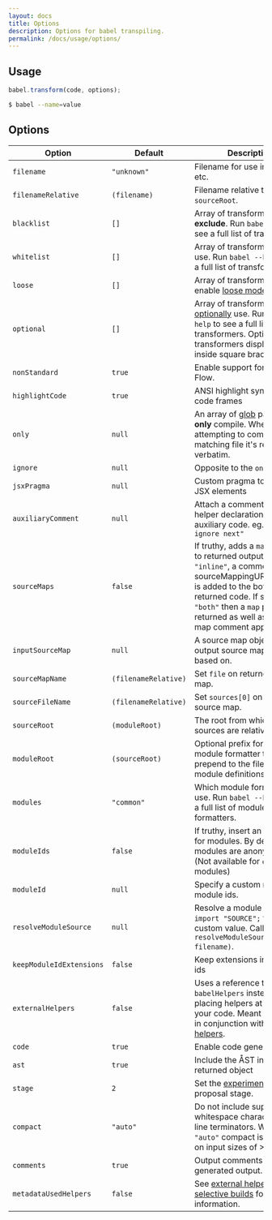 ```yaml
---
layout: docs
title: Options
description: Options for babel transpiling.
permalink: /docs/usage/options/
---
```


## Usage

```js
babel.transform(code, options);
```

```sh
$ babel --name=value
```

## Options

| Option                   | Default              | Description                     |
| ------------------------ | -------------------- | ------------------------------- |
| `filename`               | `"unknown"`          | Filename for use in errors etc. |
| `filenameRelative`       | `(filename)`         | Filename relative to `sourceRoot`. |
| `blacklist`              | `[]`                 | Array of transformers to **exclude**. Run `babel --help` to see a full list of transformers. |
| `whitelist`              | `[]`                 | Array of transformers to **only** use. Run `babel --help` to see a full list of transformers. |
| `loose`                  | `[]`                 | Array of transformers to enable [loose mode](/docs/usage/loose) on. |
| `optional`               | `[]`                 | Array of transformers to [optionally](/docs/usage/transformers#optional) use. Run `babel --help` to see a full list of transformers. Optional transformers displayed inside square brackets. |
| `nonStandard`            | `true`               | Enable support for JSX and Flow. |
| `highlightCode`          | `true`               | ANSI highlight syntax error code frames |
| `only`                   | `null`               | An array of [glob](https://github.com/isaacs/minimatch) paths to **only** compile. When attempting to compile a non-matching file it's returned verbatim. |
| `ignore`                 | `null`               | Opposite to the `only` option. |
| `jsxPragma`              | `null`               | Custom pragma to use for JSX elements |
| `auxiliaryComment`       | `null`               | Attach a comment before all helper declarations and auxiliary code. eg. `"istanbul ignore next"` |
| `sourceMaps`             | `false`              | If truthy, adds a `map` property to returned output. If set to `"inline"`, a comment with a sourceMappingURL directive is added to the bottom of the returned code. If set to `"both"` then a `map` property is returned as well as a source map comment appended. |
| `inputSourceMap`         | `null`               | A source map object that the output source map will be based on. |
| `sourceMapName`          | `(filenameRelative)` | Set `file` on returned source map. |
| `sourceFileName`         | `(filenameRelative)` | Set `sources[0]` on returned source map. |
| `sourceRoot`             | `(moduleRoot)`       | The root from which all sources are relative. |
| `moduleRoot`             | `(sourceRoot)`       | Optional prefix for the AMD module formatter that will be prepend to the filename on module definitions. |
| `modules`                | `"common"`           | Which module formatter to use. Run `babel --help` to see a full list of module formatters. |
| `moduleIds`              | `false`              | If truthy, insert an explicit id for modules. By default, all modules are anonymous. (Not available for `common` modules) |
| `moduleId`               | `null`               | Specify a custom name for module ids. |
| `resolveModuleSource`    | `null`               | Resolve a module source ie. `import "SOURCE";` to a custom value. Called as `resolveModuleSource(source, filename)`. |
| `keepModuleIdExtensions` | `false`              | Keep extensions in module ids |
| `externalHelpers`        | `false`              | Uses a reference to `babelHelpers` instead of placing helpers at the top of your code. Meant to be used in conjunction with [external helpers](/docs/usage/external-helpers). |
| `code`                   | `true`               | Enable code generation |
| `ast`                    | `true`               | Include the ÅST in the returned object |
| `stage`                  | `2`                  | Set the [experimental](/docs/usage/experimental) proposal stage. |
| `compact`                | `"auto"`             | Do not include superfluous whitespace characters and line terminators. When set to `"auto"` compact is set to `true` on input sizes of >100KB. |
| `comments`               | `true`               | Output comments in generated output. |
| `metadataUsedHelpers`    | `false`              | See [external helpers - selective builds](/docs/usage/external-helpers#selective-builds) for more information. |
